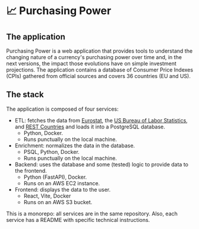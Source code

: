 # :chart_with_upwards_trend: Purchasing Power
## The application

Purchasing Power is a web application that provides tools to understand the changing nature of a currency's purchasing power over time and, in the next versions, the impact those evolutions have on simple investment projections. The application contains a database of Consumer Price Indexes (CPIs) gathered from official sources and covers 36 countries (EU and US).

[](readme_assets/app_basics_tab.png)


## The stack

The application is composed of four services:
- ETL: fetches the data from [Eurostat](https://ec.europa.eu/eurostat), the [US Bureau of Labor Statistics](https://www.bls.gov/), and [REST Countries](https://restcountries.com/) and loads it into a PostgreSQL database.
    - Python, Docker.
    - Runs punctually on the local machine.
- Enrichment: normalizes the data in the database.
    - PSQL, Python, Docker.
    - Runs punctually on the local machine.
- Backend: uses the database and some (tested) logic to provide data to the frontend.
    - Python (FastAPI), Docker.
    - Runs on an AWS EC2 instance.
- Frontend: displays the data to the user.
    - React, Vite, Docker
    - Runs on an AWS S3 bucket.

This is a monorepo: all services are in the same repository. Also, each service has a README with specific technical instructions.
